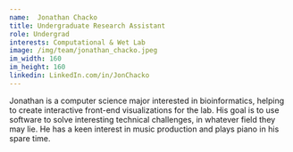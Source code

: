 ```yaml
---
name:  Jonathan Chacko
title: Undergraduate Research Assistant
role: Undergrad
interests: Computational & Wet Lab
image: /img/team/jonathan_chacko.jpeg
im_width: 160
im_height: 160
linkedin: LinkedIn.com/in/JonChacko
---
```

Jonathan is a computer science major interested in bioinformatics, helping to create interactive front-end visualizations for the lab. His goal is to use software to solve interesting technical challenges, in whatever field they may lie. He has a keen interest in music production and plays piano in his spare time.
